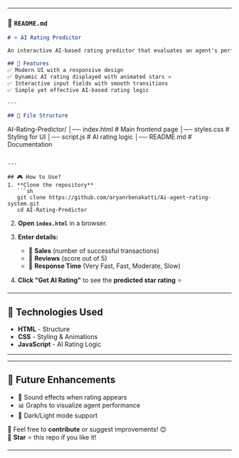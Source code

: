 

---

### **📌 `README.md`**
```markdown
# ⭐ AI Rating Predictor

An interactive AI-based rating predictor that evaluates an agent's performance based on **sales, reviews, and response time**.  

## 🚀 Features
✅ Modern UI with a responsive design  
✅ Dynamic AI rating displayed with animated stars ⭐  
✅ Interactive input fields with smooth transitions  
✅ Simple yet effective AI-based rating logic  

---

## 📂 File Structure
```
AI-Rating-Predictor/
│── index.html       # Main frontend page
│── styles.css       # Styling for UI
│── script.js        # AI rating logic
│── README.md        # Documentation
```

---

## 🎮 How to Use?
1. **Clone the repository**  
   ```sh
   git clone https://github.com/aryanrbenakatti/Ai-agent-rating-system.git
   cd AI-Rating-Predictor
   ```

2. **Open `index.html`** in a browser.

3. **Enter details:**
   - 📌 **Sales** (number of successful transactions)
   - 📌 **Reviews** (score out of 5)
   - 📌 **Response Time** (Very Fast, Fast, Moderate, Slow)

4. **Click "Get AI Rating"** to see the **predicted star rating** ⭐

---

## 📜 Technologies Used
- **HTML** - Structure  
- **CSS** - Styling & Animations  
- **JavaScript** - AI Rating Logic  

---

---

## 📌 Future Enhancements  
- 🎵 Sound effects when rating appears  
- 📊 Graphs to visualize agent performance  
- 🎨 Dark/Light mode support  

🔹 Feel free to **contribute** or suggest improvements! 😊  
🚀 **Star** ⭐ this repo if you like it!  

---
```
